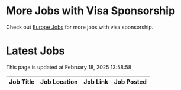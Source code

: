 # More Jobs with Visa Sponsorship

Check out [Europe Jobs](https://github.com/sureshparimi/europejobs#latest-jobs) for more jobs with visa sponsorship.

# Latest Jobs

This page is updated at February 18, 2025 13:58:58

| Job Title | Job Location | Job Link | Job Posted |
| --- | --- | --- | --- |
